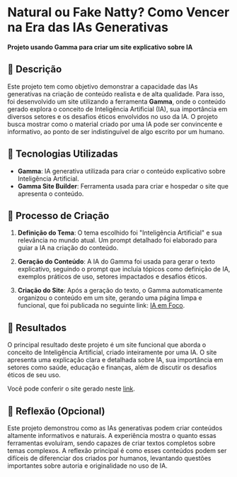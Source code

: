 # Natural ou Fake Natty? Como Vencer na Era das IAs Generativas

**Projeto usando Gamma para criar um site explicativo sobre IA** 

## 📒 Descrição
Este projeto tem como objetivo demonstrar a capacidade das IAs generativas na criação de conteúdo realista e de alta qualidade. Para isso, foi desenvolvido um site utilizando a ferramenta **Gamma**, onde o conteúdo gerado explora o conceito de Inteligência Artificial (IA), sua importância em diversos setores e os desafios éticos envolvidos no uso da IA. O projeto busca mostrar como o material criado por uma IA pode ser convincente e informativo, ao ponto de ser indistinguível de algo escrito por um humano.

## 🤖 Tecnologias Utilizadas
- **Gamma**: IA generativa utilizada para criar o conteúdo explicativo sobre Inteligência Artificial.
- **Gamma Site Builder**: Ferramenta usada para criar e hospedar o site que apresenta o conteúdo.
  
## 🧐 Processo de Criação
1. **Definição do Tema**: O tema escolhido foi "Inteligência Artificial" e sua relevância no mundo atual. Um prompt detalhado foi elaborado para guiar a IA na criação do conteúdo.
   
2. **Geração do Conteúdo**: A IA do Gamma foi usada para gerar o texto explicativo, seguindo o prompt que incluía tópicos como definição de IA, exemplos práticos de uso, setores impactados e desafios éticos.
   
3. **Criação do Site**: Após a geração do texto, o Gamma automaticamente organizou o conteúdo em um site, gerando uma página limpa e funcional, que foi publicada no seguinte link: [IA em Foco](https://ia-em-foco-egyqu3t.gamma.site/).

## 🚀 Resultados
O principal resultado deste projeto é um site funcional que aborda o conceito de Inteligência Artificial, criado inteiramente por uma IA. O site apresenta uma explicação clara e detalhada sobre IA, sua importância em setores como saúde, educação e finanças, além de discutir os desafios éticos de seu uso.

Você pode conferir o site gerado neste [link](https://ia-em-foco-egyqu3t.gamma.site/).

## 💭 Reflexão (Opcional)
Este projeto demonstrou como as IAs generativas podem criar conteúdos altamente informativos e naturais. A experiência mostra o quanto essas ferramentas evoluíram, sendo capazes de criar textos completos sobre temas complexos. A reflexão principal é como esses conteúdos podem ser difíceis de diferenciar dos criados por humanos, levantando questões importantes sobre autoria e originalidade no uso de IA.
